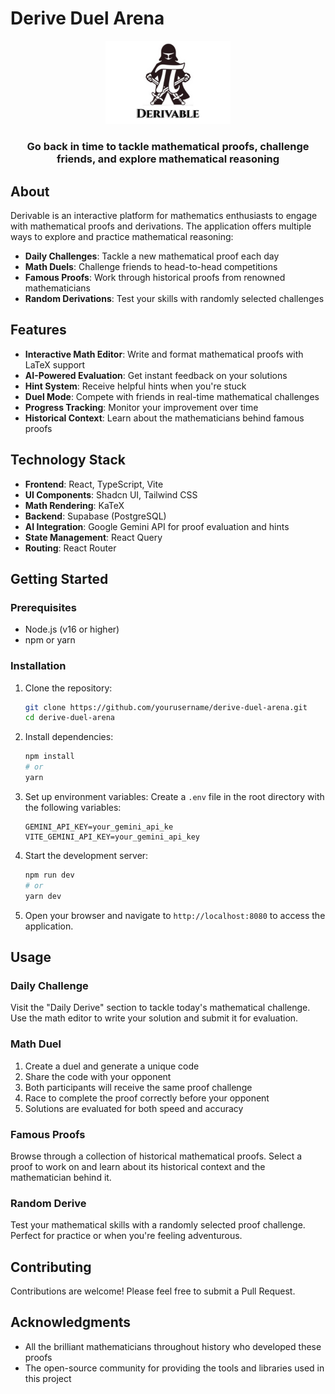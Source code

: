 # Derive Duel Arena

<div align="center">
  <img src="https://raw.githubusercontent.com/JasonGrace2282/derivable/refs/heads/main/public/logo.jpg" alt="logo" width="200" />
  <h3>Go back in time to tackle mathematical proofs, challenge friends, and explore mathematical reasoning</h3>
</div>

## About

Derivable is an interactive platform for mathematics enthusiasts to engage with mathematical proofs and derivations. The application offers multiple ways to explore and practice mathematical reasoning:

- **Daily Challenges**: Tackle a new mathematical proof each day
- **Math Duels**: Challenge friends to head-to-head competitions
- **Famous Proofs**: Work through historical proofs from renowned mathematicians
- **Random Derivations**: Test your skills with randomly selected challenges

## Features

- **Interactive Math Editor**: Write and format mathematical proofs with LaTeX support
- **AI-Powered Evaluation**: Get instant feedback on your solutions
- **Hint System**: Receive helpful hints when you're stuck
- **Duel Mode**: Compete with friends in real-time mathematical challenges
- **Progress Tracking**: Monitor your improvement over time
- **Historical Context**: Learn about the mathematicians behind famous proofs

## Technology Stack

- **Frontend**: React, TypeScript, Vite
- **UI Components**: Shadcn UI, Tailwind CSS
- **Math Rendering**: KaTeX
- **Backend**: Supabase (PostgreSQL)
- **AI Integration**: Google Gemini API for proof evaluation and hints
- **State Management**: React Query
- **Routing**: React Router

## Getting Started

### Prerequisites

- Node.js (v16 or higher)
- npm or yarn

### Installation

1. Clone the repository:
   ```bash
   git clone https://github.com/yourusername/derive-duel-arena.git
   cd derive-duel-arena
   ```

2. Install dependencies:
   ```bash
   npm install
   # or
   yarn
   ```

3. Set up environment variables:
   Create a `.env` file in the root directory with the following variables:
   ```
   GEMINI_API_KEY=your_gemini_api_ke
   VITE_GEMINI_API_KEY=your_gemini_api_key
   ```

4. Start the development server:
   ```bash
   npm run dev
   # or
   yarn dev
   ```

5. Open your browser and navigate to `http://localhost:8080` to access the application.

## Usage

### Daily Challenge

Visit the "Daily Derive" section to tackle today's mathematical challenge. Use the math editor to write your solution and submit it for evaluation.

### Math Duel

1. Create a duel and generate a unique code
2. Share the code with your opponent
3. Both participants will receive the same proof challenge
4. Race to complete the proof correctly before your opponent
5. Solutions are evaluated for both speed and accuracy

### Famous Proofs

Browse through a collection of historical mathematical proofs. Select a proof to work on and learn about its historical context and the mathematician behind it.

### Random Derive

Test your mathematical skills with a randomly selected proof challenge. Perfect for practice or when you're feeling adventurous.

## Contributing

Contributions are welcome! Please feel free to submit a Pull Request.

## Acknowledgments

- All the brilliant mathematicians throughout history who developed these proofs
- The open-source community for providing the tools and libraries used in this project
